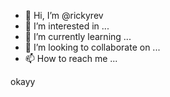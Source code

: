 - 👋 Hi, I’m @rickyrev
- 👀 I’m interested in ...
- 🌱 I’m currently learning ...
- 💞️ I’m looking to collaborate on ...
- 📫 How to reach me ...

<!---
rickyrev/rickyrev is a ✨ special ✨ repository because its `README.md` (this file) appears on your GitHub profile.
You can click the Preview link to take a look at your changes.
--->
okayy

